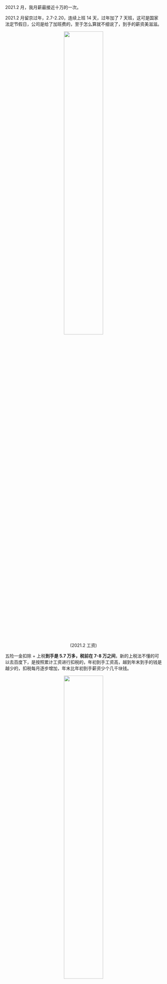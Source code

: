 2021.2 月，我月薪最接近十万的一次。

2021.2 月留京过年，2.7-2.20，连续上班 14 天，过年加了 7 天班，这可是国家法定节假日，公司是给了加班费的，至于怎么算就不细说了，到手的薪资美滋滋。

<div align=center><img src='https://mmbiz.qpic.cn/mmbiz_jpg/DBGkJoiavM64eAG4GdW9BmgggSBicarNZtUWLncicnPVBQzEdZ2SyIF6kicSddxgZ4iaJT7ep2W8PRkZJsrZvrzvqdw/640?wx_fmt=jpeg&tp=webp&wxfrom=5&wx_lazy=1&wx_co=1' width="50%" height="50%"></div>
<p align=center>(2021.2 工资)</p>

五险一金扣除 + 上税**到手是 5.7 万多，税前在 7-8 万之间**，新的上税法不懂的可以去百度下，是按照累计工资进行扣税的，年初到手工资高，越到年末到手的钱是越少的，扣税每月逐步增加，年末比年初到手薪资少个几千块钱。

<div align=center><img src='https://mmbiz.qpic.cn/mmbiz_png/DBGkJoiavM64icdy2yjoiaxLdCwdb3AnEL2l1Bq1vlLy1zYDibeMnrnY7AeEgvdyd9XyR3D7ZH3vqV1Sic1yyPbfUTg/640?wx_fmt=png&tp=webp&wxfrom=5&wx_lazy=1&wx_co=1' width="50%" height="50%"></div>
<p align=center>(过年加班)</p>

月薪十万跟月入十万完全是 2 个不同的概念：

- **月薪十万**：你在公司上班，公司发你的工资，也就是主业；
- **月入十万**：公司每月发你的工资，以及你有其他的收入来源，公众号/视频号/知识星球等，也就是主业 + 其他收入来源；
- **同是十万**：月入十万极少数人，月薪十万凤毛麟角，难度上，**月薪十万 >> 月入十万；**

说句真的，应届生毕业第一次到手的年终奖，大概率还没有我这一个月的工资高，这个我是有底层逻辑支撑的，来看看我是怎么推演的。

- 应届生第一年拿年终奖，是要按照时间系数卡的，时间系数能有个 0.5 已经很不错了，各家大厂时间系数不一样，取决于财年开始的时间；
- 奖金看着好几个月，交税其实不少，至少在 10% 以上，到手实质没有那么多；
- 去年毕业的应届生，拿阿里举个例子，表现一般按照 4 个月计算，表现优秀的按照 6-7 个月计算，当然了我说的是年终奖，并不算上股票激励这些；

**年终奖 = 时间系数*月数*月薪；**

腾讯是 18 个月薪资，抛去基本工资 12 个月，按照 6 个月计算年终奖，20 届后台岗位大厂本科应该在 20k 左右，算法能在多几 k，腾讯和阿里都按照 6 个月计算年终奖。

即阿里和腾讯应届本科毕业第一次到手年终奖各个变量为：

- 时间系数 = 0.5；
- 月数 = 6 个月；
- 月薪 = 2 万；

0.5 * 6 * 2 = 6 万，再加上扣税 10% 最低计算，到手年终奖在 **5.4** 万左右，这就是我的计算逻辑，不敢说十分准确，时间系数大致没错，月数这个因人而异，6 个月至少涵盖了 80% 的范围，月薪查了 offershow，就算是 ssp 也无非多个几千，即 5.4 万年终奖八九不离十了，这就是互联网大厂**本科应届生**第一年年终奖的现状。

对了，我说了我只谈年终奖，以上计算不包括股票，阿里 375 额外是有股票授予的，腾讯前段时间也有 100 股授予，五星应该也会有股票授予，这些都是不包含在内的。

**阿里和腾讯本科应届月薪到手在 [1.5, 2] 万之间，税后 5.7 万是其 3-4 倍的样子，这比 80% 应届本科第一次到手年终奖还多，月薪税后 5.7 万真的不少了。**

对于我来说，我是非常熟悉国内大厂，各种晋升、奖金、涨幅、以及股票，我说的是大实话，上面的计算逻辑适用于 80% 大厂应届生，应届生第一年到手的年终奖能超过我这个税后月薪的绝对是少数（5.7万），只有当你干满一年时，拿上全额年终奖的时候才是比较多的。

拼多多、字节、猿辅导、快手这类互联网公司给校招待遇普遍偏上，相反大厂阿里、腾讯、百度的校招生薪资并没有那么有竞争力。

**算法岗，不管是在校招还是社招，其薪资是要比后台开发高的，这就是为啥现在算法岗招聘大部分只要研究生起步了，有机会搞算法岗还是很香的。**

互联网行业，哪怕你是在大厂工作，没有至少 5 年工作经验，税前 5 万很难实现，更别提税后 5 万以上了，搞技术努力努力税前 5 万还是可以达到的，但是税后 5 万以上真的要看机遇、运气，各种因素决定了，税后月薪稳定在 5 万以上已经是部门总监级别了（P9 及以上）。

哈哈哈哈，不过到了总监级别，这些月薪、年终奖真的就是个零头，大头是股票啊！

哪怕有过这么一次月薪税后 5 万，这也是我人生中又一个里程碑。

看到加班费，瞬间有了为公司拼命的心。

## 说明

原创文章链接：[月薪十万，牛逼！](https://mp.weixin.qq.com/s?__biz=MzI5Mjk2NTEwMA==&mid=2247484480&idx=1&sn=09204efe75b2957e216a654d1d81f79c&chksm=ec781bc3db0f92d59bf1b78a4777a88324f81ef88fd60e795f90a5e635228c6348ba720a29f5&token=1605937690&lang=zh_CN#rd)
